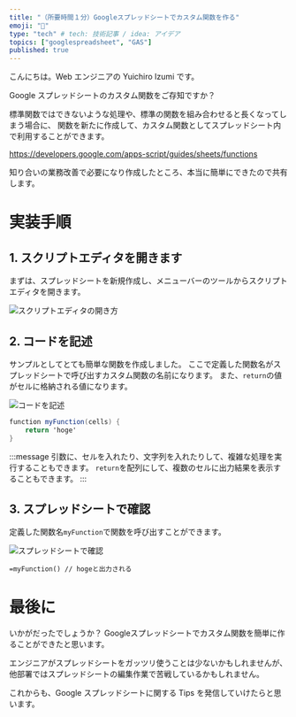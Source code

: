 ```yaml
---
title: "（所要時間１分）Googleスプレッドシートでカスタム関数を作る"
emoji: "🧰"
type: "tech" # tech: 技術記事 / idea: アイデア
topics: ["googlespreadsheet", "GAS"]
published: true
---
```


こんにちは。Web エンジニアの Yuichiro Izumi です。

Google スプレッドシートのカスタム関数をご存知ですか？

標準関数ではできないような処理や、標準の関数を組み合わせると長くなってしまう場合に、
関数を新たに作成して、カスタム関数としてスプレッドシート内で利用することができます。

https://developers.google.com/apps-script/guides/sheets/functions

知り合いの業務改善で必要になり作成したところ、本当に簡単にできたので共有します。

# 実装手順

## 1. スクリプトエディタを開きます

まずは、スプレッドシートを新規作成し、メニューバーのツールからスクリプトエディタを開きます。

![スクリプトエディタの開き方](https://storage.googleapis.com/zenn-user-upload/nx3y85xzzjsw4lhlox7sb15n7oun)

## 2. コードを記述

サンプルとしてとても簡単な関数を作成しました。
ここで定義した関数名がスプレッドシートで呼び出すカスタム関数の名前になります。
また、`return`の値がセルに格納される値になります。

![コードを記述](https://storage.googleapis.com/zenn-user-upload/rj6dtusjscj5730opocr47jp3exo)

```js:コード.gs
function myFunction(cells) {
    return 'hoge'
}
```

:::message
引数に、セルを入れたり、文字列を入れたりして、複雑な処理を実行することもできます。
`return`を配列にして、複数のセルに出力結果を表示することもできます。
:::

## 3. スプレッドシートで確認

定義した関数名`myFunction`で関数を呼び出すことができます。

![スプレッドシートで確認](https://storage.googleapis.com/zenn-user-upload/o00e3zmio28bz9i3n8tczd7y18fb)

```
=myFunction() // hogeと出力される
```

# 最後に

いかがだったでしょうか？
Googleスプレッドシートでカスタム関数を簡単に作ることができたと思います。

エンジニアがスプレッドシートをガッツリ使うことは少ないかもしれませんが、
他部署ではスプレッドシートの編集作業で苦戦しているかもしれません。

これからも、Google スプレッドシートに関する Tips を発信していけたらと思います。
